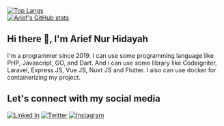 [![Top Langs](https://github-readme-stats.vercel.app/api/top-langs/?username=ariefnhidayah&layout=compact&theme=blue-green)](https://github.com/ariefnhidayah?tab=repositories) \
[![Arief's GitHub stats](https://github-readme-stats.vercel.app/api?username=ariefnhidayah&theme=blue-green&show_icons=true)](https://github.com/ariefnhidayah?tab=repositories)

## Hi there 👋, I'm Arief Nur Hidayah
I'm a programmer since 2019. I can use some programming language like PHP, Javascript, GO, and Dart. And i can use some library like Codeigniter, Laravel, Express JS, Vue JS, Nuxt JS and Flutter. I also can use docker for containerizing my project.
## Let's connect with my social media
[![Linked In](https://img.shields.io/badge/-LinkedIn-0e76a8?style=flat&logo=linkedIn)](https://www.linkedin.com/in/arief-nur-hidayah/) [![Twitter](https://img.shields.io/badge/-Twitter-FFFFFF?style=flat&logo=Twitter)](https://twitter.com/ariefnhidayah) [![Instagram](https://img.shields.io/badge/-Instagram-FFFFFF?style=flat&logo=Instagram)](https://www.instagram.com/ariefnhidayah)
